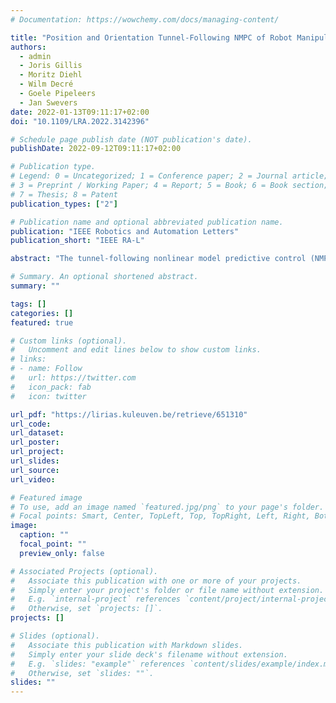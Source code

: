 ```yaml
---
# Documentation: https://wowchemy.com/docs/managing-content/

title: "Position and Orientation Tunnel-Following NMPC of Robot Manipulators Based on Symbolic Linearization in Sequential Convex Quadratic Programming"
authors:
  - admin
  - Joris Gillis
  - Moritz Diehl
  - Wilm Decré
  - Goele Pipeleers
  - Jan Swevers
date: 2022-01-13T09:11:17+02:00
doi: "10.1109/LRA.2022.3142396"

# Schedule page publish date (NOT publication's date).
publishDate: 2022-09-12T09:11:17+02:00

# Publication type.
# Legend: 0 = Uncategorized; 1 = Conference paper; 2 = Journal article;
# 3 = Preprint / Working Paper; 4 = Report; 5 = Book; 6 = Book section;
# 7 = Thesis; 8 = Patent
publication_types: ["2"]

# Publication name and optional abbreviated publication name.
publication: "IEEE Robotics and Automation Letters"
publication_short: "IEEE RA-L"

abstract: "The tunnel-following nonlinear model predictive control (NMPC) scheme allows to exploit acceptable deviations around a path reference. This is done by using convex-over-nonlinear functions as objective and constraints in the underlying optimal control problem (OCP). The convex-over-nonlinear structure is exploited by algorithms such as the generalized Gauss-Newton (GGN) method or the sequential convex quadratic programming (SCQP) method to reduce the computational complexity of the OCP solution. However, the modeling effort and engineering time required to implement these methods is high. We address the problem of reducing the modeling effort in the implementation of SCQP, focusing on a standard sequential quadratic programming (SQP) implementation where symbolic linearization is applied to the nonlinear part of the convex-over-nonlinear functions in the objective and constraints. The novelty of this letter is twofold. It introduces a novel operator that applies symbolic linearization in a transparent and easy way to solve nonconvex OCPs with the SCQP method, and introduces a meaningful representation of an orientation-tunnel for robotic applications by means of a convex-over-nonlinear constraint, which preserves the convexity exploitation by the SCQP method. The proposed technique is demonstrated in a tunnel-following task for a 7-degrees-of-freedom manipulator."

# Summary. An optional shortened abstract.
summary: ""

tags: []
categories: []
featured: true

# Custom links (optional).
#   Uncomment and edit lines below to show custom links.
# links:
# - name: Follow
#   url: https://twitter.com
#   icon_pack: fab
#   icon: twitter

url_pdf: "https://lirias.kuleuven.be/retrieve/651310"
url_code:
url_dataset:
url_poster:
url_project:
url_slides:
url_source:
url_video:

# Featured image
# To use, add an image named `featured.jpg/png` to your page's folder. 
# Focal points: Smart, Center, TopLeft, Top, TopRight, Left, Right, BottomLeft, Bottom, BottomRight.
image:
  caption: ""
  focal_point: ""
  preview_only: false

# Associated Projects (optional).
#   Associate this publication with one or more of your projects.
#   Simply enter your project's folder or file name without extension.
#   E.g. `internal-project` references `content/project/internal-project/index.md`.
#   Otherwise, set `projects: []`.
projects: []

# Slides (optional).
#   Associate this publication with Markdown slides.
#   Simply enter your slide deck's filename without extension.
#   E.g. `slides: "example"` references `content/slides/example/index.md`.
#   Otherwise, set `slides: ""`.
slides: ""
---
```


